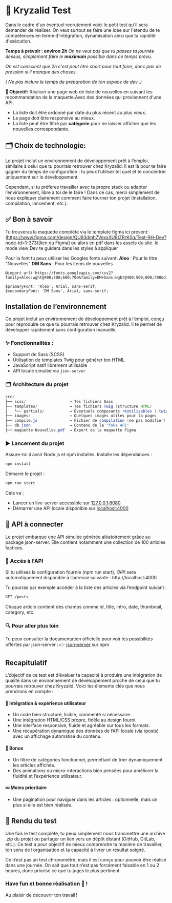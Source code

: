 # 💼 Kryzalid Test

Dans le cadre d'un éventuel recrutement voici le petit test qu'il sera demander de réaliser.
On veut surtout se faire une idée sur l'étendu de te compétences en terme d'intégration, dynamisation ainsi que ta rapidité d'exécution.

**Temps à prévoir : environ 2h** *On ne veut pas que tu passes ta journée dessus, simplement faire le **maximum** possible dans ce temps prévu.*

*On est conscient que 2h c'est peut être short pour tout faire, donc pas de pression si il manque des choses.*

*( Ne pas inclure le temps de préparation de ton espace de dev .)*

**🎯 Objectif:** Réaliser une page web de liste de nouvelles en suivant les recommandation de la maquette.Avec des données qui proviennent d'une API. 

- La liste doit être ordonné par date du plus récent au plus vieux. 
- Le page doit être responsive au mieux.
- La liste peut être filtré par **catégorie** pour ne laisser afficher que les nouvelles   correspondante.

## 🗂️ Choix de technologie:
Le projet inclut un environnement de développement prêt à l’emploi, similaire à celui que tu pourrais retrouver chez Kryzalid. Il est là pour te faire gagner du temps de configuration : tu peux l’utiliser tel quel et te concentrer uniquement sur le développement.

Cependant, si tu préfères travailler avec ta propre stack ou adapter l’environnement, libre à toi de le faire ! Dans ce cas, merci simplement de nous expliquer clairement comment faire tourner ton projet (installation, compilation, lancement, etc.).


## ✅ Bon à savoir

Tu trouveras la maquette complète via le template figma ici présent: 
(https://www.figma.com/design/QU93dmh7VexxXU8tZRrK0q/Test-RH-Dev?node-id=1-373)[lien du Figma] ou alors en pdf dans les assets du site. le mode view Dev te guidera dans les styles à appliquer 

Pour la font tu peux utiliser les Googles fonts suivant: 
**Aleo** : Pour le titre "Nouvelles"
**DM Sans** : Pour les items de nouvelles

    @import url('https://fonts.googleapis.com/css2?family=Aleo:wght@400;500;600;700&family=DM+Sans:wght@400;500;600;700&display=swap');

    $primaryFont: 'Aleo', Arial, sans-serif;
    $secondaryFont: 'DM Sans', Arial, sans-serif;

##  Installation de l’environnement
Ce projet inclut un environnement de développement prêt à l’emploi, conçu pour reproduire ce que tu pourrais retrouver chez Kryzalid. Il te permet de développer rapidement sans configuration manuelle.

### ✨ Fonctionnalités :
- Support de Sass (SCSS)
- Utilisation de templates Twig pour générer ton HTML
- JavaScript natif librement utilisable
- API locale simulée via ```json-server```

### 🗂️ Architecture du projet 
```java
src/
├── scss/                   → Tes fichiers Sass
├── templates/              → Tes fichiers Twig (structure HTML)
│   └── partials/           → Éventuels composants réutilisables (.twig)
├── images/                 → Quelques images utiles pour la pages
├── compile.js              → Fichier de compilation (ne pas modifier)
├── db.json                 → Contenu de la "fake API"
├── maquette-Nouvelles.pdf  → Export de la maquette Figma
```

### ▶️ Lancement du projet
Assure-toi d’avoir Node.js et npm installés.
Installe les dépendances :

```bash
npm install
```
Démarre le projet :
```bash
npm run start
```
Cela va :
- Lancer un live-server accessible sur [127.0.0.1:8080](http://127.0.0.1:8080)
- Démarrer une API locale disponible sur [localhost:4000](http://localhost:4000/)

## 🔌 API à connecter
Le projet embarque une API simulée générée aléatoirement grâce au package json-server.
Elle contient notamment une collection de 100 articles factices.

### 📍 Accès à l'API
Si tu utilises la configuration fournie (npm run start), l’API sera automatiquement disponible à l’adresse suivante :
http://localhost:4000

Tu pourras par exemple accéder à la liste des articles via l’endpoint suivant :
```bash
GET /posts
```
Chaque article contient des champs comme id, title, intro, date, thumbnail, category, etc.

### 🔍 Pour aller plus loin
Tu peux consulter la documentation officielle pour voir les possibilités offertes par json-server :
👉 [json-server](https://www.npmjs.com/package/json-server) sur npm


## Recapitulatif
L’objectif de ce test est d’évaluer ta capacité à produire une intégration de qualité dans un environnement de développement proche de celui que tu pourrais retrouver chez Kryzalid. Voici les éléments clés que nous prendrons en compte :

#### 🎨 Intégration & expérience utilisateur
- Un code bien structuré, lisible, commenté si nécessaire.
- Une intégration HTML/CSS propre, fidèle au design fourni.
- Une interface responsive, fluide et agréable sur tous les formats.
- Une récupération dynamique des données de l’API locale (via /posts) avec un affichage automatisé du contenu.

#### 🎯 Bonus
- Un filtre de catégories fonctionnel, permettant de trier dynamiquement les articles affichés.
- Des animations ou micro-interactions bien pensées pour améliorer la fluidité et l’expérience utilisateur.

#### 💤 Moins prioritaire
- Une pagination pour naviguer dans les articles : optionnelle, mais un plus si elle est bien réalisée.


## 🚀 Rendu du test
Une fois le test complété, tu peux simplement nous transmettre une archive .zip du projet ou partager un lien vers un dépôt distant (GitHub, GitLab, etc.).
Ce test a pour objectif de mieux comprendre ta manière de travailler, ton sens de l’organisation et ta capacité à livrer un résultat soigné.

Ce n’est pas un test chronométré, mais il est conçu pour pouvoir être réalisé dans une journée. On sait que tout n’est pas forcément faisable en 1 ou 2 heures, donc priorise ce que tu juges le plus pertinent.

### Have fun et bonne réalisation 🤘 !
Au plaisir de découvrir ton travail !
